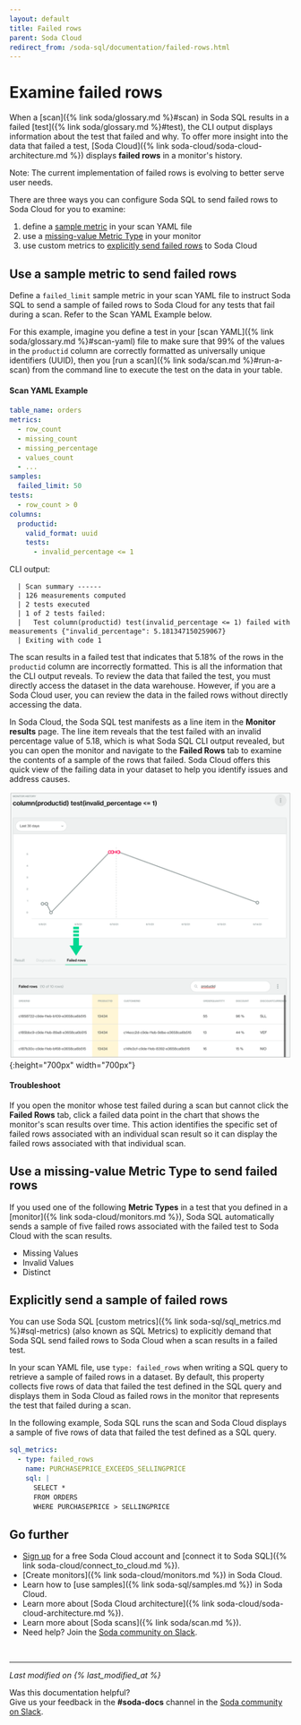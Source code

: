 ```yaml
---
layout: default
title: Failed rows
parent: Soda Cloud
redirect_from: /soda-sql/documentation/failed-rows.html
---
```


# Examine failed rows

When a [scan]({% link soda/glossary.md %}#scan) in Soda SQL results in a failed [test]({% link soda/glossary.md %}#test), the CLI output displays information about the test that failed and why.  To offer more insight into the data that failed a test, [Soda Cloud]({% link soda-cloud/soda-cloud-architecture.md %}) displays **failed rows** in a monitor's history. 

Note: The current implementation of failed rows is evolving to better serve user needs.
<br />


There are three ways you can configure Soda SQL to send failed rows to Soda Cloud for you to examine:

1. define a [sample metric](#use-a-sample-metric-to-send-failed-rows) in your scan YAML file
2. use a [missing-value Metric Type](#use-a-missing-value-metric-type-to-send-failed-rows) in your monitor
3. use custom metrics to [explicitly send failed rows](#explicitly-send-a-sample-of-failed-rows) to Soda Cloud

## Use a sample metric to send failed rows

Define a `failed_limit` sample metric in your scan YAML file to instruct Soda SQL to send a sample of failed rows to Soda Cloud for any tests that fail during a scan. Refer to the Scan YAML Example below.

For this example, imagine you define a test in your [scan YAML]({% link soda/glossary.md %}#scan-yaml) file to make sure that 99% of the values in the `productid` column are correctly formatted as universally unique identifiers (UUID), then you [run a scan]({% link soda/scan.md %}#run-a-scan) from the command line to execute the test on the data in your table.

#### Scan YAML Example

```yaml
table_name: orders
metrics:
  - row_count
  - missing_count
  - missing_percentage
  - values_count
  - ...
samples:
  failed_limit: 50
tests:
  - row_count > 0
columns:
  productid:
    valid_format: uuid
    tests:
      - invalid_percentage <= 1
```

CLI output:
```shell
  | Scan summary ------
  | 126 measurements computed
  | 2 tests executed
  | 1 of 2 tests failed:
  |   Test column(productid) test(invalid_percentage <= 1) failed with measurements {"invalid_percentage": 5.181347150259067}
  | Exiting with code 1
```

The scan results in a failed test that indicates that 5.18% of the rows in the `productid` column are incorrectly formatted. This is all the information that the CLI output reveals. To review the data that failed the test, you must directly access the dataset in the data warehouse. However, if you are a Soda Cloud user, you can review the data in the failed rows without directly accessing the data.

In Soda Cloud, the Soda SQL test manifests as a line item in the **Monitor results** page. The line item reveals that the test failed with an invalid percentage value of 5.18, which is what Soda SQL CLI output revealed, but you can open the monitor and navigate to the **Failed Rows** tab to examine the contents of a sample of the rows that failed. Soda Cloud offers this quick view of the failing data in your dataset to help you identify issues and address causes.

![failed-rows](/assets/images/failed-rows.png){:height="700px" width="700px"}

#### Troubleshoot

If you open the monitor whose test failed during a scan but cannot click the **Failed Rows** tab, click a failed data point in the chart that shows the monitor's scan results over time. This action identifies the specific set of failed rows associated with an individual scan result so it can display the failed rows associated with that individual scan. 


## Use a missing-value Metric Type to send failed rows

If you used one of the following **Metric Types** in a test that you defined in a [monitor]({% link soda-cloud/monitors.md %}), Soda SQL automatically sends a sample of five failed rows associated with the failed test to Soda Cloud with the scan results. 

* Missing Values
* Invalid Values
* Distinct


## Explicitly send a sample of failed rows

You can use Soda SQL [custom metrics]({% link soda-sql/sql_metrics.md %}#sql-metrics) (also known as SQL Metrics) to explicitly demand that Soda SQL send failed rows to Soda Cloud when a scan results in a failed test.

In your scan YAML file, use `type: failed_rows` when writing a SQL query to retrieve a sample of failed rows in a dataset. By default, this property collects five rows of data that failed the test defined in the SQL query and displays them in Soda Cloud as failed rows in the monitor that represents the test that failed during a scan. 

In the following example, Soda SQL runs the scan and Soda Cloud displays a sample of five rows of data that failed the test defined as a SQL query.

```yaml
sql_metrics:
  - type: failed_rows
    name: PURCHASEPRICE_EXCEEDS_SELLINGPRICE
    sql: |
      SELECT *
      FROM ORDERS
      WHERE PURCHASEPRICE > SELLINGPRICE
```

## Go further

- <a href="https://cloud.soda.io/signup" target="_blank"> Sign up</a> for a free Soda Cloud account and [connect it to Soda SQL]({% link soda-cloud/connect_to_cloud.md %}).
- [Create monitors]({% link soda-cloud/monitors.md %}) in Soda Cloud.
- Learn how to [use samples]({% link soda-sql/samples.md %}) in Soda Cloud.
- Learn more about [Soda Cloud architecture]({% link soda-cloud/soda-cloud-architecture.md %}).
- Learn more about [Soda scans]({% link soda/scan.md %}).
- Need help? Join the <a href="http://community.soda.io/slack" target="_blank"> Soda community on Slack</a>.

<br />

---
*Last modified on {% last_modified_at %}*

Was this documentation helpful? <br /> Give us your feedback in the **#soda-docs** channel in the <a href="http://community.soda.io/slack" target="_blank"> Soda community on Slack</a>.